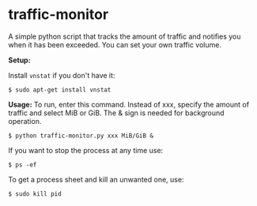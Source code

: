 # traffic-monitor
A simple python script that tracks the amount of traffic and notifies you when it has been exceeded. You can set your own traffic volume.

**Setup:**

Install ```vnstat``` if you don't have it:
```
$ sudo apt-get install vnstat
```

**Usage:**
To run, enter this command. Instead of xxx, specify the amount of traffic and select MiB or GiB. The & sign is needed for background operation.
```
$ python traffic-monitor.py xxx MiB/GiB &
```
If you want to stop the process at any time use:
```
$ ps -ef
```
To get a process sheet and kill an unwanted one, use:
```
$ sudo kill pid
```
